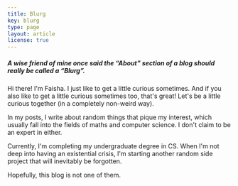 ```yaml
---
title: Blurg
key: blurg
type: page
layout: article
license: true
---
```


##### A wise friend of mine once said the “About” section of a blog should really be called a “Blurg”.

Hi there! I'm Faisha. I just like to get a little curious sometimes. And if you also like to get a little curious sometimes too, that's great! Let's be a little curious together (in a completely non-weird way). 

In my posts, I write about random things that pique my interest, which usually fall into the fields of maths and computer science. I don't claim to be an expert in either.

Currently, I'm completing my undergraduate degree in CS. When I'm not deep into having an existential crisis, I'm starting another random side project that will inevitably be forgotten. 

Hopefully, this blog is not one of them.